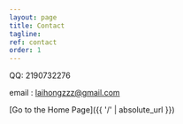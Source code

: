 ```yaml
---
layout: page
title: Contact
tagline: 
ref: contact
order: 1
---
```


QQ: 2190732276

email : laihongzzz@gmail.com

[Go to the Home Page]({{ '/' | absolute_url }})

